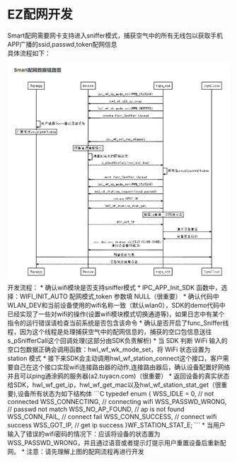 # EZ配网开发

Smart配网需要网卡支持进入sniffer模式，捕获空气中的所有无线包以获取手机APP广播的ssid,passwd,token配网信息    
具体流程如下：  

<div align=center><img  src = "ez.png"alt="img" style="zoom:150%;"></div>  
开发流程：  
* 确认wifi模块是否支持sniffer模式  
* IPC_APP_Init_SDK 函数中，选择：WIFI_INIT_AUTO 配网模式,token 参数填 NULL（很重要）  
* 确认代码中WLAN_DEV和当前设备使用的wifi名称一致（默认wlan0），SDK的demo代码中已经实现了一些对wifi的操作(设置wifi模块模式切换通道等)，如果日志中有某个指令的运行错误请检查当前系统是否包含该命令  
* 确认是否开启了func_Sniffer线程，因为这个线程是处理捕获空气中的配网信息的，捕获的空口包信息送往s_pSnifferCall这个回调处理(这部分由SDK负责解析)  
* 当 SDK 判断 WiFi 输入的空口包数据正确会调用函数：hwl_wf_wk_mode_set，将 WiFi 状态设置为 station 模式
* 接下来SDK会主动调用hwl_wf_station_connect这个接口，客户需要自己在这个接口实现wifi连接路由器的动作,连接路由器后，确认设备配置好网络并且可以ping通涂鸦的服务器(a2.tuyacn.com)（很重要）  
* 返回设备的真实状态给SDK，hwl_wf_get_ip，hwl_wf_get_mac以及hwl_wf_station_stat_get（很重要),设备所有状态为如下结构体  
```C
    typedef enum {
        WSS_IDLE = 0,                       // not connected
        WSS_CONNECTING,                     // connecting wifi
        WSS_PASSWD_WRONG,                   // passwd not match
        WSS_NO_AP_FOUND,                    // ap is not found
        WSS_CONN_FAIL,                      // connect fail
        WSS_CONN_SUCCESS,                   // connect wifi success
        WSS_GOT_IP,                         // get ip success
    }WF_STATION_STAT_E;
```
* 当用户输入了错误的wifi密码的情况下：应该将设备的状态置为WSS_PASSWD_WRONG，并且通过语音或者提示灯提示用户重置设备后重新配网。  
* 注意：请先理解上图的配网流程再进行开发  